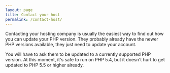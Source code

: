 ```yaml
---
layout: page
title: Contact your host
permalink: /contact-host/
---
```


Contacting your hosting company is usually the easiest way to find out how you can update your PHP version. They probably already have the newer PHP versions available, they just need to update your account.

You will have to ask them to be updated to a currently supported PHP version. At this moment, it's safe to run on PHP 5.4, but it doesn't hurt to get updated to PHP 5.5 or higher already.